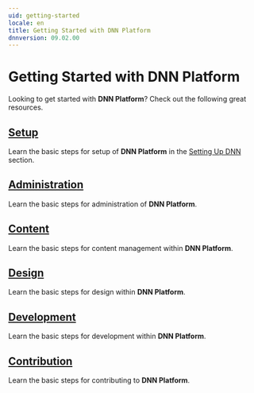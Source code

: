 ```yaml
---
uid: getting-started
locale: en
title: Getting Started with DNN Platform
dnnversion: 09.02.00
---
```


# Getting Started with DNN Platform
Looking to get started with **DNN Platform**? Check out the following great resources.

## [Setup](xref:getting-started-setup)
Learn the basic steps for setup of **DNN Platform** in the [Setting Up DNN](xref:administrators-setup-overview) section.

## [Administration](xref:getting-started-administration)
Learn the basic steps for administration of **DNN Platform**.

## [Content](xref:getting-started-content)
Learn the basic steps for content management within **DNN Platform**.

## [Design](xref:getting-started-design)
Learn the basic steps for design within **DNN Platform**.

## [Development](xref:getting-started-development)
Learn the basic steps for development within **DNN Platform**.

## [Contribution](xref:getting-started-contribution)
Learn the basic steps for contributing to **DNN Platform**.
